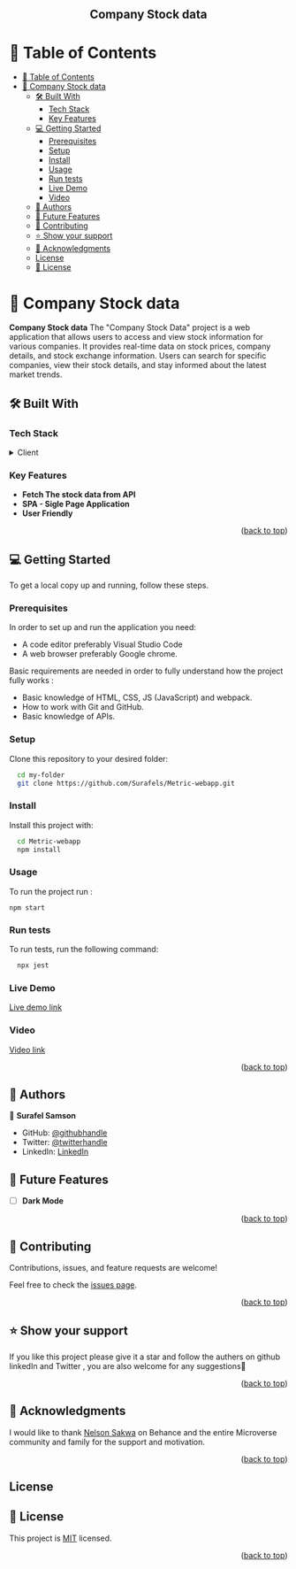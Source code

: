 <a name="readme-top"></a>

<div align="center">

  <h2>Company Stock data</h2>

</div>

<!-- TABLE OF CONTENTS -->

# 📗 Table of Contents

- [📗 Table of Contents](#-table-of-contents)
- [📖 Company Stock data](#-company-stock-data)
  - [🛠 Built With ](#-built-with-)
    - [Tech Stack ](#tech-stack-)
    - [Key Features ](#key-features-)
  - [💻 Getting Started ](#-getting-started-)
    - [Prerequisites](#prerequisites)
    - [Setup](#setup)
    - [Install](#install)
    - [Usage](#usage)
    - [Run tests](#run-tests)
    - [Live Demo](#live-demo)
    - [Video](#video)
  - [👥 Authors ](#-authors-)
  - [🔭 Future Features ](#-future-features-)
  - [🤝 Contributing ](#-contributing-)
  - [⭐️ Show your support ](#️-show-your-support-)
  - [🙏 Acknowledgments ](#-acknowledgments-)
  - [License](#license)
  - [📝 License ](#-license-)

<!-- PROJECT DESCRIPTION -->

# 📖 Company Stock data<a name="about-project"></a>

**Company Stock data** The "Company Stock Data" project is a web application that allows users to access and view stock information for various companies. It provides  real-time data on stock prices, company details, and stock exchange information. Users can search for specific companies, view their stock details, and stay informed about the latest market trends.

## 🛠 Built With <a name="built-with"></a>

### Tech Stack <a name="tech-stack"></a>

<details>
  <summary>Client</summary>
  <ul>
    <li>React</li>
    <li>Redux</li>
    <li>CSS</li>
  </ul>
</details>

<!-- Features -->

### Key Features <a name="key-features"></a>

- **Fetch The stock data from API**
- **SPA - Sigle Page Application**
- **User Friendly**

<p align="right">(<a href="#readme-top">back to top</a>)</p>

<!-- GETTING STARTED -->

## 💻 Getting Started <a name="getting-started"></a>

To get a local copy up and running, follow these steps.

### Prerequisites

In order to set up and run the application you need:

- A code editor preferably Visual Studio Code
- A web browser preferably Google chrome.

Basic requirements are needed in order to fully understand how the project fully works :

- Basic knowledge of HTML, CSS, JS (JavaScript) and webpack.
- How to work with Git and GitHub.
- Basic knowledge of APIs.

### Setup

Clone this repository to your desired folder:

```sh
  cd my-folder
  git clone https://github.com/Surafels/Metric-webapp.git
```

### Install

Install this project with:

```sh
  cd Metric-webapp
  npm install
```

### Usage

To run the project run :

    npm start

### Run tests

To run tests, run the following command:

```sh
  npx jest
```

### Live Demo

 [Live demo link](https://company-stock-data.onrender.com/)

 ### Video 

 [Video link](https://www.loom.com/share/b4ad7beb504d4340900e212f1099f731?sid=6aec1714-7206-485e-96a0-9f3c78ec6e5e)


<p align="right">(<a href="#readme-top">back to top</a>)</p>

<!-- AUTHORS -->

## 👥 Authors <a name="authors"></a>


👤 **Surafel Samson**

- GitHub: [@githubhandle](https://github.com/Surafels)
- Twitter: [@twitterhandle](https://twitter.com/surafelsamson2)
- LinkedIn: [LinkedIn](https://www.linkedin.com/in/surafel-samson-4b2635267/)

## 🔭 Future Features <a name="future-features"></a>

- [ ] **Dark Mode**

<p align="right">(<a href="#readme-top">back to top</a>)</p>

<!-- CONTRIBUTING -->

## 🤝 Contributing <a name="contributing"></a>

Contributions, issues, and feature requests are welcome!

Feel free to check the [issues page](https://github.com/Surafels/Metric-webapp/issues).

<p align="right">(<a href="#readme-top">back to top</a>)</p>

<!-- SUPPORT -->

## ⭐️ Show your support <a name="support"></a>

If you like this project please give it a star and follow the authers on github linkedIn and Twitter
, you are also welcome for any suggestions🙏

<p align="right">(<a href="#readme-top">back to top</a>)</p>

<!-- ACKNOWLEDGEMENTS -->

## 🙏 Acknowledgments <a name="acknowledgements"></a>

I would like to thank [Nelson Sakwa](https://www.behance.net/sakwadesignstudio) on Behance and the entire Microverse community and family for the support and motivation.

<p align="right">(<a href="#readme-top">back to top</a>)</p>

## License

<!-- LICENSE -->

## 📝 License <a name="license"></a>

This project is [MIT](./LICENSE) licensed.

<p align="right">(<a href="#readme-top">back to top</a>)</p>
